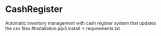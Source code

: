 # CashRegister
Automatic inventory management with cash register system that updates the csv files
#Installation
pip3 install -r requirements.txt
